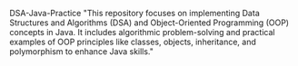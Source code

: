 DSA-Java-Practice
"This repository focuses on implementing Data Structures and Algorithms (DSA) and Object-Oriented Programming (OOP) concepts in Java. It includes algorithmic problem-solving and practical examples of OOP principles like classes, objects, inheritance, and polymorphism to enhance Java skills."
